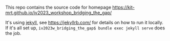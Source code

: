 This repo contains the source code for homepage https://kit-mrt.github.io/iv2023_workshop_bridging_the_gap/

It's using [jekyll](https://jekyllrb.com/), see https://jekyllrb.com/ for details on how to run it locally. If it's all set up, `iv2023w_bridging_the_gap$ bundle exec jekyll serve` does the job.
